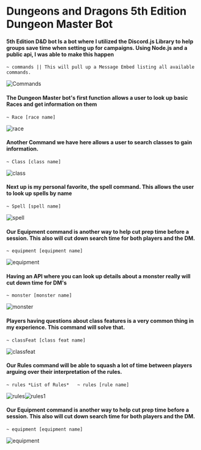 # Dungeons and Dragons 5th Edition Dungeon Master Bot

#### 5th Edition D&D bot Is a bot where I utilized the Discord.js Library to help groups save time when setting up for campaigns. Using Node.js and a public api, I was able to make this happen
```
~ commands || This will pull up a Message Embed listing all available commands.
```
![Commands](https://cdn.discordapp.com/attachments/770968803717939201/885582770527678544/dnd-bot.PNG)

#### The Dungeon Master bot's first function allows a user to look up basic Races and get information on them

```
~ Race [race name]
```
![race](https://cdn.discordapp.com/attachments/770968803717939201/885583085024972830/dnd-race.PNG)

#### Another Command we have here allows a user to search classes to gain information.

```
~ Class [class name]
```
![class](https://cdn.discordapp.com/attachments/770968803717939201/885583419889815602/dnd-class.PNG)

#### Next up is my personal favorite, the spell command. This allows the user to look up spells by name

```
~ Spell [spell name]
```
![spell](https://cdn.discordapp.com/attachments/770968803717939201/885583836832993280/dnd-spell.PNG)

#### Our Equipment command is another way to help cut prep time before a session. This also will cut down search time for both players and the DM.

```
~ equipment [equipment name]
```
![equipment](https://cdn.discordapp.com/attachments/770968803717939201/885584279273365554/dnd-equip.PNG)

#### Having an API where you can look up details about a monster really will cut down time for DM's 

```
~ monster [monster name]
```
![monster](https://cdn.discordapp.com/attachments/770968803717939201/885584877431431208/dnd-monster.PNG)

#### Players having questions about class features is a very common thing in my experience. This command will solve that.

```
~ classFeat [class feat name]
```
![classfeat](https://cdn.discordapp.com/attachments/770968803717939201/885585254709067806/dnd-classfeat.PNG)

#### Our Rules command will be able to squash a lot of time between players arguing over their interpretation of the rules.

```
~ rules *List of Rules*   ~ rules [rule name]
```
![rules](https://cdn.discordapp.com/attachments/770968803717939201/885586134862815232/dnd-rules.PNG)![rules1](https://cdn.discordapp.com/attachments/770968803717939201/885586168333340742/dnd-rules.PNG)

#### Our Equipment command is another way to help cut prep time before a session. This also will cut down search time for both players and the DM.

```
~ equipment [equipment name]
```
![equipment](https://cdn.discordapp.com/attachments/770968803717939201/885584279273365554/dnd-equip.PNG)
